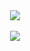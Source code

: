 <!-- ![1676953825898](https://github.com/RVRX/rvrx/assets/45409688/8fe9d476-2109-4c8f-9176-0fc8d1c37fc4) -->
<div align="center">
<!--   <h3>COLE MANNING &nbsp;//&nbsp; RVRX</h3> -->
 <img src="https://github.com/RVRX/rvrx/assets/45409688/8fe9d476-2109-4c8f-9176-0fc8d1c37fc4">
  <br>
  <br>
 <a href="https://www.rvrx.dev"><img src="https://img.shields.io/badge/Blog-blog.rvrx.dev-blue"></a>
</div>
